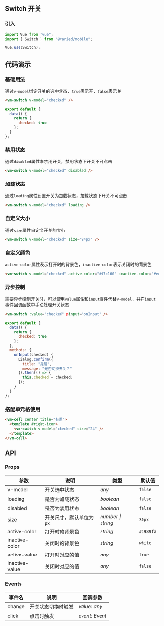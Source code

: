 ## Switch 开关

### 引入

```js
import Vue from "vue";
import { Switch } from "@varied/mobile";

Vue.use(Switch);
```

## 代码演示

### 基础用法

通过`v-model`绑定开关的选中状态，`true`表示开，`false`表示关

```html
<vm-switch v-model="checked" />
```

```js
export default {
  data() {
    return {
      checked: true
    };
  }
};
```

### 禁用状态

通过`disabled`属性来禁用开关，禁用状态下开关不可点击

```html
<vm-switch v-model="checked" disabled />
```

### 加载状态

通过`loading`属性设置开关为加载状态，加载状态下开关不可点击

```html
<vm-switch v-model="checked" loading />
```

### 自定义大小

通过`size`属性自定义开关的大小

```html
<vm-switch v-model="checked" size="24px" />
```

### 自定义颜色

`active-color`属性表示打开时的背景色，`inactive-color`表示关闭时的背景色

```html
<vm-switch v-model="checked" active-color="#07c160" inactive-color="#ee0a24" />
```

### 异步控制

需要异步控制开关时，可以使用`value`属性和`input`事件代替`v-model`，并在`input`事件回调函数中手动处理开关状态

```html
<vm-switch :value="checked" @input="onInput" />
```

```js
export default {
  data() {
    return {
      checked: true
    };
  },
  methods: {
    onInput(checked) {
      Dialog.confirm({
        title: "提醒",
        message: "是否切换开关？"
      }).then(() => {
        this.checked = checked;
      });
    }
  }
};
```

### 搭配单元格使用

```html
<vm-cell center title="标题">
  <template #right-icon>
    <vm-switch v-model="checked" size="24" />
  </template>
</vm-cell>
```

## API

### Props

| 参数           | 说明                     | 类型               | 默认值    |
| -------------- | ------------------------ | ------------------ | --------- |
| v-model        | 开关选中状态             | _any_              | `false`   |
| loading        | 是否为加载状态           | _boolean_          | `false`   |
| disabled       | 是否为禁用状态           | _boolean_          | `false`   |
| size           | 开关尺寸，默认单位为`px` | _number \| string_ | `30px`    |
| active-color   | 打开时的背景色           | _string_           | `#1989fa` |
| inactive-color | 关闭时的背景色           | _string_           | `white`   |
| active-value   | 打开时对应的值           | _any_              | `true`    |
| inactive-value | 关闭时对应的值           | _any_              | `false`   |

### Events

| 事件名 | 说明               | 回调参数       |
| ------ | ------------------ | -------------- |
| change | 开关状态切换时触发 | _value: any_   |
| click  | 点击时触发         | _event: Event_ |
